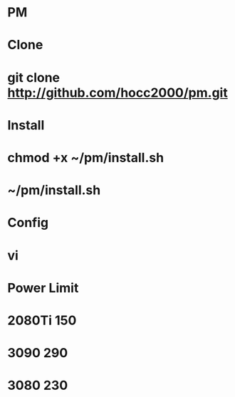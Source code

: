 # PM
#
# Clone
# git clone http://github.com/hocc2000/pm.git
#
# Install
# chmod +x ~/pm/install.sh
# ~/pm/install.sh
#
# Config
# vi 
#
# Power Limit
# 2080Ti 150
# 3090   290
# 3080   230
